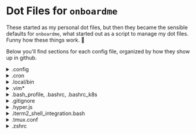 # Dot Files for `onboardme`

These started as my personal dot files, but then they became the sensible
 defaults for `onboardme`, what started out as a script to manage my dot files.
 Funny how these things work. :shrug:

 Below you'll find sections for each config file, organized by how they show up in github.


<details>
  <summary>.config</summary>

  Below are directories that would be located in your home directory, under `.config`.

  <blockquote>
  
  <details>
    <summary>asciinema</summary>
    
  File: [`~/.config/asciinema/config`](.config/asciinema/config)

  Config file for [`asciinema`](https://asciinema.org/), a lightweight, purely text-based approach to terminal recording. Currently it just sets the shell command to be `/bin/bash --login`, which loads your bash variables. This could be changed to a different shell and their equivilent.
    
  </details>
    

  <details>
    <summary>gh</summary>
    
  File: [`~/.config/gh`](.config/gh/config.yml)

  Config file for [`gh`](https://cli.github.com/), the GitHub CLI. There's not a ton in there, but it uses [`rich-cli`](https://github.com/Textualize/rich-cli) as a prettier pager, and firefox as a browser, and setting vim as an editor. The rest is stock, and subject to change.
    
  </details>
  
  <details>
    <summary>glab-cli</summary>
    
  File: [`~/.config/glab-cli`](.config/glab-cli/config.yml)

  Config file for [`glab`](https://glab-cli.io/), an open source GitLab CLI tool. There's not a ton in there, but it uses a dark theme, firefox as a browser, and vim as an editor.  The rest is stock, and subject to change.
    
  </details>
  
  <details>
    <summary>karabiner</summary>
    
  File: [`~/.config/karabiner/karabiner.json`](.config/karabiner/karabiner.json)

  Config file for [karabiner](https://karabiner-elements.pqrs.org/),
  which is used to map capslock to control on macOS and other key remapping that
  can be really useful.
    
  </details>
  
  <details>
    <summary>kitty</summary>
    
  Files:
  - [`~/.config/kitty/kitty.conf`](.config/kitty/kitty.conf)
  - [`~/.config/kitty/kitty-dark.png`](.config/kitty/kitty-dark.png)

  Config files related to [kitty](https://sw.kovidgoyal.net/kitty/), a terminal emulator.
  Cute open source kitty icon image by [DinkDonk](https://github.com/DinkDonk/kitty-icon),
  as well as a basic kitty.conf to use some [nerdfonts](https://www.nerdfonts.com/),
  and set up look and feel on macOS.

  </details>
  
  <details>
    <summary>lsd</summary>
    
  File: [`~/.config/lsd/config.yaml`](.config/lsd/config.yaml)

  Config file for [`lsd`](https://github.com/Peltoche/lsd), an [`ls`](https://linux.die.net/man/1/ls) alternative with icons and pretty colors. There's an intension to write and release a theme for lsd eventually.
  
  </details>
  
  <details>
    <summary>lsimg</summary>
    
  File: [`~/.config/lsimg/config.yaml`](.config/lsimg/config.yaml)

  This is a local project that I'm working on to rewrite a bash script in python,
  to do basic checking of images in the terminal. I might remove it though,
  because after discovering [ranger](https://github.com/ranger/ranger), it might not be really needed :shrug:

  </details>
  
  <details>
    <summary>neofetch</summary>
  File: [`~/.config/neofetch/config.conf`](.config/neofetch/config.conf)

  Config file for [neofetch](https://github.com/dylanaraps/neofetch), A command-line system information tool written in bash 3.2+. The intension is to pair down information to only what's needed, and maybe have a cute image :)
    
  </details>
  
  <details>
    <summary>nvim</summary>
    
  Config files for [neovim](https://neovim.io/) is a hyperextensible Vim-based text editor, which is in some ways a sucessor to vim. It's a lot faster, for one, and there's more support for more languages, which means more plugins. Uses [packer](https://github.com/wbthomason/packer.nvim) to manager neovim plugins.

    Each file explained below:

    ### [`init.lua`](.config/nvim/init.lua)
    The main global configuration changes are:
    - turning off mouse scrolling
    - enabling line numbers
    - adding a cursorline
    - setting column 80 to be a different color for tidy code
    - enabling gui colors so you aren't limited to like 8 colors
    - uses the [spacechalk](https://github.com/jessebot/space-chalk) colorscheme
    - sources all the files in [~/.config/nvim/lua](.config/nvim/lua), including packer, plugins, and local plugin configs.

    ### [`~/.config/nvim/packerinit.vim`](.config/nvim/packerinit.vim)
    This is a quick and dirty lua function to print " ♥ ♥ ♥ " if neovim is running in an interactive session and packer completes an action, and to exit if we're running headless, meaning we're running in a script.

    ### [`~/.config/nvim/lua/plugins.lua`](.config/nvim/lua/plugins.lua)
    This is the configuration for packer, our plugin manager for neovim. It installs packer, and then all of our plugins. You can check out all the plugins that are installed, or called from vim plugins [here](https://github.com/jessebot/dot_files/blob/main/.config/nvim/lua/plugins.lua#L15).

    ### [`~/.config/nvim/lua/user/airline.lua`](.config/nvim/lua/user/airline.lua)
    This local config file sets defaults for [airline](https://github.com/vim-airline/vim-airline), a status line for vim and neovim. The configurations are:
    - use space_chalk theme
    - enables powerline fonts (fun icons)
    - disables empty sections of the status line
    - enables the ale extension to work with airline for linting
    - changes the default dividers to be   and '
    - sets a line number percentage function for a slimmer ln segment

    ### [`~/.config/nvim/lua/user/ale.lua`](.config/nvim/lua/user/ale.lua)
    local config sets defaults for [ale](https://github.com/dense-analysis/ale) such as:
    - enable ale by default
    - error icons are now  and warn icons are now 
    - don't lint on text changes, only on mode changes
    - use lints for python such as ruff and flake8
    - run autofixers on save
    - move between errors

    ### [`~/.config/nvim/lua/user/dashboard.lua`](.config/nvim/lua/user/dashboard.lua)
    local config for a starting screen [dashboard](https://github.com/glepnir/dashboard-nvim) for neovim. You should just check out the file to see what's being done. It's cute ascii art and utilizes [telescope](https://github.com/nvim-telescope/telescope.nvim) to check out your files and previously opened files.

    ### [`~/.config/nvim/lua/user/folding.lua`](.config/nvim/lua/user/folding.lua)

    local config file to enable folding, which is just vim speak for collapsing blocks of code. Sets some defaults.

    ### [`~/.config/nvim/lua/user/nvim-tree.lua`](.config/nvim/lua/user/nvim-tree.lua)

    local config file for [nvim-tree](https://github.com/nvim-tree/nvim-tree.lua), a neovim file explorer written in lua, with icons.

    Opens on opening of any file, and auto-adjusts its window size.

    ### [`~/.config/nvim/lua/user/tree-sitter.lua`](.config/nvim/lua/user/tree-sitter.lua)
    local config file for the nvim [tree-sitter](https://github.com/nvim-treesitter/nvim-treesitter) plugin, which helps with syntax highlighting of various things.

    currently installing syntax for: "lua", "yaml", "bash", "hcl"

  </details>
  
  <details>
    <summary>Powerline</summary>
    
  Configuration files for [powerline](https://github.com/powerline/powerline), a status line for BASH and tmux. We enable a space_chalk color theme, as well as battery information, git information, and local IP address.

  Files for colors:
  - [`~/.config/powerline/colors.json`](.config/powerline/colors.json)
  - [`~/.config/powerline/colorschemes/default.json`](.config/powerline/colorschemes/default.json)
  - [`~/.config/powerline/colorschemes/shell/default.json`](.config/powerline/colorschemes/shell/default.json)

  Files for configuring powerline for a login shell, and the console shell:
  - [`~/.config/powerline/themes/shell/default.json`](.config/powerline/themes/shell/default.json)
  - [`~/.config/powerline/themes/powerline.json`](.config/powerline/themes/powerline.json)
  - [`~/.config/powerline/themes/powerline_terminus.json`](.config/powerline/themes/powerline_terminus.json)
  - [`~/.config/powerline/themes/unicode_terminus.json`](.config/powerline/themes/unicode_terminus.json)

  File for configuring tmux status line:
  - [`~/.config/powerline/themes/tmux/default.json`](.config/powerline/)
  
  </details>

  <details>
    <summary>Ranger</summary>
    
  Files:
  - [`~/.config/ranger/scope.sh`](.config/ranger/scope.sh)
  - [`~/.config/ranger/rc.conf`](.config/ranger/rc.conf)

  [ranger](https://github.com/ranger/ranger) is a TUI file manager. We enable file previews using iterm2 and video previews using ffmpegthumbnailer. We also enable svg previews.
  
  </details>
  
  </blockquote>

</details>

<details>
  <summary>.cron</summary>
  local cron jobs for alarms and updates
</details>

<details>
  <summary>.local/bin</summary>
  This is just where we throw a few really simple scripts like:
  imgcat, and it2setkeylabel for iterm2 to cat images in the terminal and use the touchbar on macOS with iterm2.
  there's also a `utc` command there, for ease of use printing the time in UTC.
</details>

<details>
  <summary>.vim*</summary>
 
  Configuration for [vim](https://www.vim.org/), a text editor, and it's plugins, installed via vim-plug.

  [`~/.vimrc`](.vimrc) is the main file for the global vim configuration. We set a
  lot of defaults, including:

  - setting window width to 82 characters
  - enabling line numbers
  - enabling highlighting of column cursor is on
  - add a colored column on column 80 for tidy python
  - sets a nerd font for vim
  - enable syntax highlighting
  - use space_chalk colorscheme
  - configure icons for VimDevicons, and NERDTree
  - ale icons changed, ale linters and fixers set for python
  - gitgutter icons
  - folding defaults
  - sets backups
  - allow backspace in insert mode
  - default tabbing
  - set search history
  - installs all the plugins [here](https://github.com/jessebot/dot_files/blob/main/.vimrc#L452)
  - uses template files below

  Auto-install vim-plug:
  - [`~/.vim/autoload/plug.vim`](.vim/autoload/plug.vim)

  Files for syntax highlighting for python, ssh_known_hosts, and toml files:
  - [`~/.vim/syntax/python.vim`](.vim/syntax/python.vim)
  - [`~/.vim/syntax/ssh_known_hosts.vim`](.vim/syntax/ssh_known_hosts.vim)
  - [`~/.vim/syntax/toml.vim`](.vim/syntax/toml.vim)

  Files for default values in a python or markdown file:
  - [`~/.vim/templates/template.md`](.vim/templates/template.md)
  - [`~/.vim/templates/template.py`](.vim/templates/template.py)

</details>

<details>
  <summary>.bash_profile, .bashrc, .bashrc_k8s</summary>
  Configuration for BASH. The `.bash_profile` just sources the `.bashrc`, since macOS default looks for bash_profile instead of bashrc.

  The `.bashrc` sets the following defaults:
  - turns off bells
  - sets vim as your text editor
  - enables 256 colors
  - fix how less handles non-text input files
  - change the default colors for less used in man pages
  - set history sizes
  - set pathing for go and python
  - enable tab completion
  - aliases away MANY typos
  - aliases a bunch of shorter commands to longer commands
  - changes default pagers used when file is too long for catting
  - runs neofetch when you source it
  - sources any other files called `.bashrc*`

  The `.bashrc_k8s` is for kubernetes defaults:
  - helpful sensible aliases such as: `kg` for `kubectl get`
  - set pathing for `krew`, a plugin manager for `kubectl`.

</details>

<details>
  <summary>.gitignore</summary>
  Git ignore file for all sorts of things in a home directory that should never get committed.

</details>

<details>
  <summary>.hyper.js</summary>
  Sensible defaults for the hyper terminal emulator.

</details>

<details>
  <summary>.iterm2_shell_integration.bash</summary>
  This is for installing the iterm2 shell integration for macOS.

</details>

<details>
  <summary>.tmux.conf</summary>
  Sets 256 colors for tmux and enables the powerline tmux status line.

</details>

<details>
  <summary>.zshrc</summary>
  a .zshrc a friend wrote for me once, and I never removed :)
  Who knows what lives there. :shrug:

</details>
